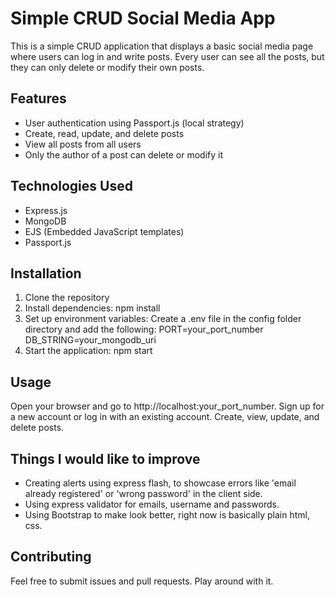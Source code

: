 # Simple CRUD Social Media App

This is a simple CRUD application that displays a basic social media page where users can log in and write posts. Every user can see all the posts, but they can only delete or modify their own posts.

## Features

- User authentication using Passport.js (local strategy)
- Create, read, update, and delete posts
- View all posts from all users
- Only the author of a post can delete or modify it

## Technologies Used

- Express.js
- MongoDB
- EJS (Embedded JavaScript templates)
- Passport.js

## Installation

1. Clone the repository
2. Install dependencies:
     npm install
4. Set up environment variables: Create a .env file in the config folder directory and add the following:
     PORT=your_port_number
     DB_STRING=your_mongodb_uri
5. Start the application:
     npm start

## Usage
Open your browser and go to http://localhost:your_port_number.
Sign up for a new account or log in with an existing account.
Create, view, update, and delete posts.

## Things I would like to improve
- Creating alerts using express flash, to showcase errors like 'email already registered' or 'wrong password' in the client side.
- Using express validator for emails, username and passwords.
- Using Bootstrap to make look better, right now is basically plain html, css.

## Contributing
Feel free to submit issues and pull requests. Play around with it.

